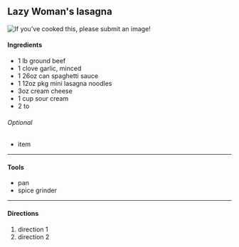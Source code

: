 
## Lazy Woman's lasagna

![If you've cooked this, please submit an image!]()

#### Ingredients

* 1 lb ground beef
* 1 clove garlic, minced
* 1 26oz can spaghetti sauce
* 1 12oz pkg mini lasagna noodles
* 3oz cream cheese
* 1 cup sour cream
* 2 to

###### Optional

* item
---

#### Tools

* pan
* spice grinder

---

#### Directions

1. direction 1
2. direction 2


<!-- who submitted it  -->
